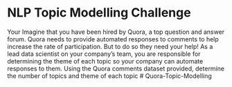 # NLP Topic Modelling Challenge 

Your Imagine that you have been hired by Quora, a top question and answer forum. 
Quora needs to provide automated responses to comments to help increase the rate of participation. 
But to do so they need your help! 
As a lead data scientist on your company’s team, you are responsible for determining the theme of each topic so your company can automate responses to them. 
Using the Quora comments dataset provided, determine the number of topics and theme of each topic # Quora-Topic-Modelling

